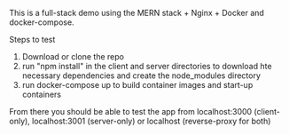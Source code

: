 This is a full-stack demo using the MERN stack + Nginx + Docker and docker-compose.

Steps to test
1. Download or clone the repo
2. run "npm install" in the client and server directories to download hte necessary dependencies and create the node_modules directory
3. run docker-compose up to build container images and start-up containers

From there you should be able to test the app from localhost:3000 (client-only), localhost:3001 (server-only) or localhost (reverse-proxy for both)

